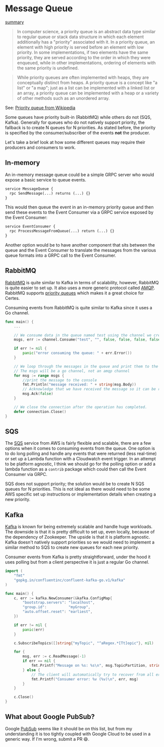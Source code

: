 # Message Queue

[summary](_media/message-queue-summary.md ':include')

> In computer science, a priority queue is an abstract data type similar to regular queue or stack data structure in which each element additionally has a "priority" associated with it. In a priority queue, an element with high priority is served before an element with low priority. In some implementations, if two elements have the same priority, they are served according to the order in which they were enqueued, while in other implementations, ordering of elements with the same priority is undefined.

> While priority queues are often implemented with heaps, they are conceptually distinct from heaps. A priority queue is a concept like "a list" or "a map"; just as a list can be implemented with a linked list or an array, a priority queue can be implemented with a heap or a variety of other methods such as an unordered array. 

See: [Priority queue from Wikipedia](https://en.wikipedia.org/wiki/Priority_queue)

Some queues have priority built-in (RabbitMQ) while others do not (SQS, Kafka). Generally for queues who do not natively support priority, the fallback is to create N queues for N priorities. As stated before, the priority is specified by the consumer/subscriber of the events **not** the producer.

Let's take a brief look at how some different queues may require their producers and consumers to work.

## In-memory

An in-memory message queue could be a simple GRPC server who would expose a basic service to queue events.

```protobuf
service MessageQueue {
  rpc SendMessage(...) returns (...) {}
}
```

This would then queue the event in an in-memory priority queue and then send these events to the Event Consumer via a GRPC service exposed by the Event Consumer:

```protobuf
service EventConsumer {
  rpc ProcessMessageFromQueue(...) return (...) {}
}
```

Another option would be to have another component that sits between the queue and the Event Consumer to translate the messages from the various queue formats into a GRPC call to the Event Consumer.

## RabbitMQ

[RabbitMQ](https://www.rabbitmq.com/) is quite similar to Kafka in terms of scalability, however, RabbitMQ is quite easier to set up. It also uses a more generic protocol called [AMQP](https://www.amqp.org/). RabbitMQ supports [priority queues](https://www.rabbitmq.com/priority.html) which makes it a great choice for Certes.

Consuming events from RabbitMQ is quite similar to Kafka since it uses a Go channel.

```go
func main() {
    ...

    // We consume data in the queue named test using the channel we created in go.
    msgs, err := channel.Consume("test", "", false, false, false, false, nil)

    if err != nil {
        panic("error consuming the queue: " + err.Error())
    }

    // We loop through the messages in the queue and print them to the console.
    // The msgs will be a go channel, not an amqp channel
    for msg := range msgs {
        //print the message to the console
        fmt.Println("message received: " + string(msg.Body))
        // Acknowledge that we have received the message so it can be removed from the queue
        msg.Ack(false)
    }

    // We close the connection after the operation has completed.
    defer connection.Close()
}
```

## SQS

The [SQS](https://aws.amazon.com/sqs/) service from AWS is fairly flexible and scalable, there are a few options when it comes to consuming events from the queue. One option is to do long polling and handle any events that were returned (less real-time) or set up a Lambda function with a Cloudwatch event trigger. In an attempt to be platform agnostic, I think we should go for the polling option or add a lambda function as a `contrib` package which could then call the Event Consumer via GRPC.

SQS does not support priority; the solution would be to create N SQS queues for N priorities. This is not ideal as there would need to be some AWS specific set up instructions or implementation details when creating a new priority.

## Kafka

[Kafka](https://kafka.apache.org/) is known for being extremely scalable and handle huge workloads. The downside is that it is pretty difficult to set up, even locally, because of the dependency of Zookeeper. The upside is that it is platform agnostic. Kafka doesn't natively support priorities so we would need to implement a similar method to SQS to create new queues for each new priority.

Consumer events from Kafka is pretty straightforward, under the hood it uses polling but from a client perspective it is just a regular Go channel.

```go
import (
	"fmt"
	"gopkg.in/confluentinc/confluent-kafka-go.v1/kafka"
)

func main() {
	c, err := kafka.NewConsumer(&kafka.ConfigMap{
		"bootstrap.servers": "localhost",
		"group.id":          "myGroup",
		"auto.offset.reset": "earliest",
	})

	if err != nil {
		panic(err)
	}

	c.SubscribeTopics([]string{"myTopic", "^aRegex.*[Tt]opic"}, nil)

	for {
		msg, err := c.ReadMessage(-1)
		if err == nil {
			fmt.Printf("Message on %s: %s\n", msg.TopicPartition, string(msg.Value))
		} else {
			// The client will automatically try to recover from all errors.
			fmt.Printf("Consumer error: %v (%v)\n", err, msg)
		}
	}

	c.Close()
}
```

## What about Google PubSub?

Google [PubSub](https://cloud.google.com/pubsub/docs/overview) seems like it should be on this list, but from my understanding it is too tightly coupled with Google Cloud to be used in a generic way. If I'm wrong, submit a PR :smile:.
